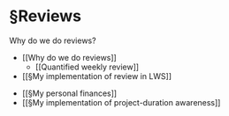 # §Reviews
Why do we do reviews?
* [[Why do we do reviews]]
	* [[Quantified weekly review]]
* [[§My implementation of review in LWS]]

<!-- #p1 -->

* [[§My personal finances]]
* [[§My implementation of project-duration awareness]]

<!-- {BearID:2CF62852-CC84-4573-ACF9-33FB429EEC86-2669-0000050D1712920B} -->
